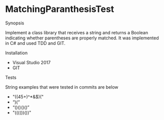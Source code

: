 # MatchingParanthesisTest

Synopsis

Implement a class library that receives a string and returns a Boolean indicating whether parentheses are properly matched.
It was implemented in C# and used TDD and GIT.

Installation

-	Visual Studio 2017
-	GIT

Tests

String examples that were tested in commits are below
-	"((45+)^*&$)("
-	“)(“
-	“()()()()”
-	"(((())())" 


